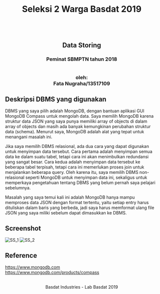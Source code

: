 <h1 align="center">
  <br>
  Seleksi 2 Warga Basdat 2019
  <br>
  <br>
</h1>

<h2 align="center">
  <br>
  Data Storing
</h2>

<h3 align="center">
  Peminat SBMPTN tahun 2018
  <br>
  <br>
  <br>
  oleh:
  <br>
  Fata Nugraha/13517109
  <br>
</h3>


## Deskripsi DBMS yang digunakan

DBMS yang saya pilih adalah MongoDB, dengan bantuan aplikasi GUI MongoDB Compass untuk mengolah data. Saya memilih MongoDB karena struktur data JSON yang saya punya memiliki array of objects di dalam array of objects dan masih ada banyak kemungkinan perubahan struktur data (schema). Menurut saya, MongoDB adalah alat yang tepat untuk menangani masalah ini.

Jika saya memilih DBMS relasional, ada dua cara yang dapat digunakan untuk menyimpan data tersebut. Cara pertama adalah menyimpan semua data ke dalam suatu tabel, tetapi cara ini akan menimbulkan redundansi yang sangat besar. Cara kedua adalah menyimpan data tersebut ke beberapa tabel terpisah, tetapi cara ini memerlukan proses join untuk menjalankan beberapa query. Oleh karena itu, saya memilih DBMS non-relasional seperti MongoDB untuk menyimpan data ini, sekaligus untuk memperkaya pengetahuan tentang DBMS yang belum pernah saya pelajari sebelumnya.

Masalah yang saya temui kali ini adalah MongoDB hanya mampu memproses data JSON dengan format tertentu, yaitu setiap entry harus dituliskan dalam baris yang berbeda, jadi saya harus memformat ulang file JSON yang saya miliki sebelum dapat dimasukkan ke DBMS.

## Screenshot
![SS_1](https://github.com/Ft-N/Seleksi-2019-Tugas-2/blob/master/screenshots/ss1.png)
![SS_2](https://github.com/Ft-N/Seleksi-2019-Tugas-2/blob/master/screenshots/ss2.png)

## Reference
https://www.mongodb.com
<br>
https://www.mongodb.com/products/compass

<p align="center">
  <br>
  Basdat Industries - Lab Basdat 2019
  <br>
  <br>
</p>
